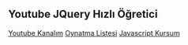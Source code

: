 ## Youtube JQuery Hızlı Öğretici

[Youtube Kanalım](https://www.youtube.com/channel/UCxSgy7kAjD5r9zXMxt9DtAQ)
[Oynatma Listesi]()
[Javascript Kursum](https://www.akademiktv.com/index.jsp?modul=multicourse&courseid=99)
